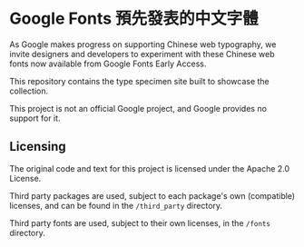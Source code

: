 # Google Fonts 預先發表的中文字體

As Google makes progress on supporting Chinese web typography, we invite designers and developers to experiment with these Chinese web fonts now available from Google Fonts Early Access.

This repository contains the type specimen site built to showcase the collection.

This project is not an official Google project, and Google provides no support for it.

## Licensing

The original code and text for this project is licensed under the Apache 2.0 License. 

Third party packages are used, subject to each package's own (compatible) licenses, and can be found in the `/third_party` directory. 

Third party fonts are used, subject to their own licenses, in the `/fonts` directory.
